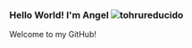 ### Hello World! I'm Angel ![tohrureducido](https://user-images.githubusercontent.com/105449326/178088565-a940e4bc-2001-4287-becf-45076d84ea64.gif)

Welcome to my GitHub! 







<!--
**angelmora2004/angelmora2004** is a ✨ _special_ ✨ repository because its `README.md` (this file) appears on your GitHub profile.

Here are some ideas to get you started:

- 🔭 I’m currently working on ...
- 🌱 I’m currently learning ...
- 👯 I’m looking to collaborate on ...
- 🤔 I’m looking for help with ...
- 💬 Ask me about ...
- 📫 How to reach me: ...
- 😄 Pronouns: ...
- ⚡ Fun fact: ...
-->
